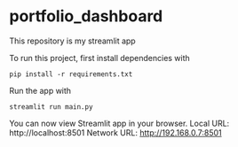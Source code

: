 # portfolio_dashboard


This repository is my streamlit app

To run this project, first install dependencies with
```
pip install -r requirements.txt
```

Run the app with
```
streamlit run main.py
```

You can now view Streamlit app in your browser.
Local URL: http://localhost:8501
Network URL: http://192.168.0.7:8501
